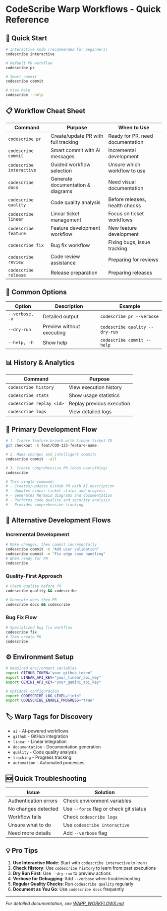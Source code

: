 # CodeScribe Warp Workflows - Quick Reference

## 🚀 Quick Start

```bash
# Interactive mode (recommended for beginners)
codescribe interactive

# Default PR workflow
codescribe pr

# Smart commit
codescribe commit

# View help
codescribe --help
```

## 📋 Workflow Cheat Sheet

| Command | Purpose | When to Use |
|---------|---------|-------------|
| `codescribe pr` | Create/update PR with full tracking | Ready for PR, need documentation |
| `codescribe commit` | Smart commit with AI messages | Incremental development |
| `codescribe interactive` | Guided workflow selection | Unsure which workflow to use |
| `codescribe docs` | Generate documentation & diagrams | Need visual documentation |
| `codescribe quality` | Code quality analysis | Before releases, health checks |
| `codescribe linear` | Linear ticket management | Focus on ticket workflows |
| `codescribe feature` | Feature development workflow | New feature development |
| `codescribe fix` | Bug fix workflow | Fixing bugs, issue tracking |
| `codescribe review` | Code review assistance | Preparing for reviews |
| `codescribe release` | Release preparation | Preparing releases |

## 🔧 Common Options

| Option | Description | Example |
|--------|-------------|---------|
| `--verbose, -v` | Detailed output | `codescribe pr --verbose` |
| `--dry-run` | Preview without executing | `codescribe quality --dry-run` |
| `--help, -h` | Show help | `codescribe commit --help` |

## 📊 History & Analytics

| Command | Purpose |
|---------|---------|
| `codescribe history` | View execution history |
| `codescribe stats` | Show usage statistics |
| `codescribe replay <id>` | Replay previous execution |
| `codescribe logs` | View detailed logs |

## 🔄 Primary Development Flow

```bash
# 1. Create feature branch with Linear ticket ID
git checkout -b feat/COD-123-feature-name

# 2. Make changes and intelligent commits
codescribe commit --all

# 3. Create comprehensive PR (does everything)
codescribe

# This single command:
# - Creates/updates GitHub PR with AI description
# - Updates Linear ticket status and progress
# - Generates Mermaid diagrams and documentation
# - Performs code quality and security analysis
# - Provides comprehensive tracking
```

## 🔄 Alternative Development Flows

### Incremental Development
```bash
# Make changes, then commit incrementally
codescribe commit -m "Add user validation"
codescribe commit -m "Fix edge case handling"
# When ready for PR
codescribe
```

### Quality-First Approach
```bash
# Check quality before PR
codescribe quality && codescribe

# Generate docs then PR
codescribe docs && codescribe
```

### Bug Fix Flow
```bash
# Specialized bug fix workflow
codescribe fix
# Then create PR
codescribe
```

## ⚙️ Environment Setup

```bash
# Required environment variables
export GITHUB_TOKEN="your_github_token"
export LINEAR_API_KEY="your_linear_api_key"
export GEMINI_API_KEY="your_gemini_api_key"

# Optional configuration
export CODESCRIBE_LOG_LEVEL="info"
export CODESCRIBE_ENABLE_PROGRESS="true"
```

## 🏷️ Warp Tags for Discovery

- `ai` - AI-powered workflows
- `github` - GitHub integration
- `linear` - Linear integration
- `documentation` - Documentation generation
- `quality` - Code quality analysis
- `tracking` - Progress tracking
- `automation` - Automated processes

## 🆘 Quick Troubleshooting

| Issue | Solution |
|-------|----------|
| Authentication errors | Check environment variables |
| No changes detected | Use `--force` flag or check git status |
| Workflow fails | Check `codescribe logs` |
| Unsure what to do | Use `codescribe interactive` |
| Need more details | Add `--verbose` flag |

## 💡 Pro Tips

1. **Use Interactive Mode**: Start with `codescribe interactive` to learn
2. **Check History**: Use `codescribe history` to learn from past executions
3. **Dry Run First**: Use `--dry-run` to preview actions
4. **Verbose for Debugging**: Add `--verbose` when troubleshooting
5. **Regular Quality Checks**: Run `codescribe quality` regularly
6. **Document as You Go**: Use `codescribe docs` frequently

---

*For detailed documentation, see [WARP_WORKFLOWS.md](./WARP_WORKFLOWS.md)*